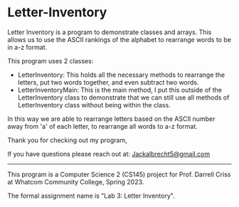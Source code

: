 # Letter-Inventory
Letter Inventory is a program to demonstrate classes and arrays. This allows us to use the ASCII rankings of the alphabet to rearrange words to be in a-z format.

This program uses 2 classes:
- LetterInventory: This holds all the necessary methods to rearrange the letters, put two words together, and even subtract two words.
- LetterInventoryMain: This is the main method, I put this outside of the LetterInventory class to demonstrate that we can still use all methods of LetterInventory class without being within the class.

In this way we are able to rearrange letters based on the ASCII number away from 'a' of each letter, to rearrange all words to a-z format.

Thank you for checking out my program, 

If you have questions please reach out at: Jackalbrecht5@gmail.com

---------------------------------------------------------------------------------------------------------------------------------
This program is a Computer Science 2 (CS145) project for Prof. Darrell Criss at Whatcom Community College, Spring 2023.

The formal assignment name is "Lab 3: Letter Inventory".

